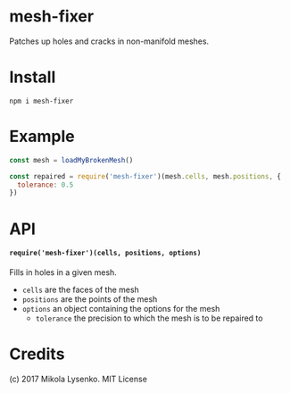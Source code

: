 # mesh-fixer

Patches up holes and cracks in non-manifold meshes.

# Install

```
npm i mesh-fixer
```

# Example

```javascript
const mesh = loadMyBrokenMesh()

const repaired = require('mesh-fixer')(mesh.cells, mesh.positions, {
  tolerance: 0.5
})
```

# API

#### `require('mesh-fixer')(cells, positions, options)`
Fills in holes in a given mesh.

* `cells` are the faces of the mesh
* `positions` are the points of the mesh
* `options` an object containing the options for the mesh
    * `tolerance` the precision to which the mesh is to be repaired to

# Credits
(c) 2017 Mikola Lysenko. MIT License
